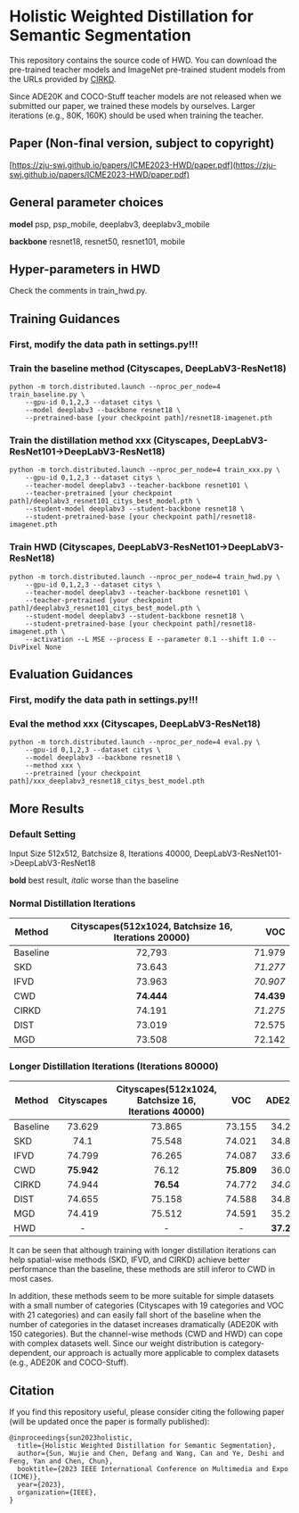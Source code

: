 # Holistic Weighted Distillation for Semantic Segmentation

This repository contains the source code of HWD. You can download the pre-trained teacher models and ImageNet pre-trained student models from the URLs provided by [CIRKD](https://github.com/winycg/CIRKD). 

Since ADE20K and COCO-Stuff teacher models are not released when we submitted our paper, we trained these models by ourselves. Larger iterations (e.g., 80K, 160K) should be used when training the teacher.

## Paper (Non-final version, subject to copyright)
[https://zju-swj.github.io/papers/ICME2023-HWD/paper.pdf](https://zju-swj.github.io/papers/ICME2023-HWD/paper.pdf)

## General parameter choices
**model**  psp, psp_mobile, deeplabv3, deeplabv3_mobile 

**backbone** resnet18, resnet50, resnet101, mobile

## Hyper-parameters in HWD
Check the comments in train_hwd.py.

## Training Guidances

### First, modify the data path in settings.py!!!

### Train the baseline method (Cityscapes, DeepLabV3-ResNet18)
```
python -m torch.distributed.launch --nproc_per_node=4 train_baseline.py \
    --gpu-id 0,1,2,3 --dataset citys \
    --model deeplabv3 --backbone resnet18 \
    --pretrained-base [your checkpoint path]/resnet18-imagenet.pth
```

### Train the distillation method xxx (Cityscapes, DeepLabV3-ResNet101->DeepLabV3-ResNet18)
```
python -m torch.distributed.launch --nproc_per_node=4 train_xxx.py \
    --gpu-id 0,1,2,3 --dataset citys \
    --teacher-model deeplabv3 --teacher-backbone resnet101 \
    --teacher-pretrained [your checkpoint path]/deeplabv3_resnet101_citys_best_model.pth \
    --student-model deeplabv3 --student-backbone resnet18 \
    --student-pretrained-base [your checkpoint path]/resnet18-imagenet.pth
```

### Train HWD (Cityscapes, DeepLabV3-ResNet101->DeepLabV3-ResNet18)
```
python -m torch.distributed.launch --nproc_per_node=4 train_hwd.py \
    --gpu-id 0,1,2,3 --dataset citys \
    --teacher-model deeplabv3 --teacher-backbone resnet101 \
    --teacher-pretrained [your checkpoint path]/deeplabv3_resnet101_citys_best_model.pth \
    --student-model deeplabv3 --student-backbone resnet18 \
    --student-pretrained-base [your checkpoint path]/resnet18-imagenet.pth \
    --activation --L MSE --process E --parameter 0.1 --shift 1.0 --DivPixel None
```

## Evaluation Guidances

### First, modify the data path in settings.py!!!

### Eval the method xxx (Cityscapes, DeepLabV3-ResNet18)
```
python -m torch.distributed.launch --nproc_per_node=4 eval.py \
    --gpu-id 0,1,2,3 --dataset citys \
    --model deeplabv3 --backbone resnet18 \ 
    --method xxx \
    --pretrained [your checkpoint path]/xxx_deeplabv3_resnet18_citys_best_model.pth
```

## More Results
### Default Setting
Input Size 512x512, Batchsize 8, Iterations 40000, DeepLabV3-ResNet101->DeepLabV3-ResNet18

**bold** best result, *italic* worse than the baseline

### Normal Distillation Iterations
|Method|Cityscapes(512x1024, Batchsize 16, Iterations 20000)|VOC|
|---|:--:|---:|
|Baseline|72,793|71.979|
|SKD     |73.643|*71.277*|
|IFVD    |73.963|*70.907*|
|CWD     |**74.444**|**74.439**|
|CIRKD   |74.191|*71.275*|
|DIST    |73.019|72.575|
|MGD     |73.508|72.142|

### Longer Distillation Iterations (Iterations 80000)
|Method|Cityscapes|Cityscapes(512x1024, Batchsize 16, Iterations 40000)|VOC|ADE20K|
|---|:--:|:--:|:--:|---:|
|Baseline|73.629|73.865|73.155|34.276|
|SKD     |74.1|75.548|74.021|34.875|
|IFVD    |74.799|76.265|74.087|*33.679*|
|CWD     |**75.942**|76.12|**75.809**|36.085|
|CIRKD   |74.944|**76.54**|74.772|*34.019*|
|DIST    |74.655|75.158|74.588|34.828|
|MGD     |74.419|75.512|74.591|35.259|
|HWD     |-|-|-|**37.243**|

It can be seen that although training with longer distillation iterations can help spatial-wise methods (SKD, IFVD, and CIRKD) achieve better performance than the baseline, these methods are still inferor to CWD in most cases. 

In addition, these methods seem to be more suitable for simple datasets with a small number of categories (Cityscapes with 19 categories and VOC with 21 categories) and can easily fall short of the baseline when the number of categories in the dataset increases dramatically (ADE20K with 150 categories). But the channel-wise methods (CWD and HWD) can cope with complex datasets well. Since our weight distribution is category-dependent, our approach is actually more applicable to complex datasets (e.g., ADE20K and COCO-Stuff).


## Citation
If you find this repository useful, please consider citing the following paper (will be updated once the paper is formally published):
```
@inproceedings{sun2023holistic,
  title={Holistic Weighted Distillation for Semantic Segmentation},
  author={Sun, Wujie and Chen, Defang and Wang, Can and Ye, Deshi and Feng, Yan and Chen, Chun},
  booktitle={2023 IEEE International Conference on Multimedia and Expo (ICME)},
  year={2023},
  organization={IEEE},
}
```
